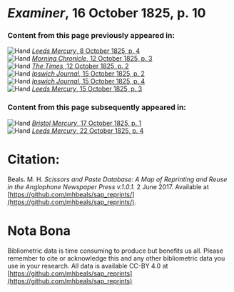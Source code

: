 # *Examiner*, 16 October 1825, p. 10  
  
### Content from this page previously appeared in:  
![Hand](http://scissorsandpaste.net/wp-content/uploads/2017/06/smallhandpointer.png) [*Leeds Mercury*, 8 October 1825, p. 4](https://mhbeals.github.io/sap_html/Leeds-Mercury/Leeds-Mercury-8-October-1825-p-4)  
![Hand](http://scissorsandpaste.net/wp-content/uploads/2017/06/smallhandpointer.png) [*Morning Chronicle*, 12 October 1825, p. 3](https://mhbeals.github.io/sap_html/Morning-Chronicle/Morning-Chronicle-12-October-1825-p-3)  
![Hand](http://scissorsandpaste.net/wp-content/uploads/2017/06/smallhandpointer.png) [*The Times*, 12 October 1825, p. 2](https://mhbeals.github.io/sap_html/The-Times/The-Times-12-October-1825-p-2)  
![Hand](http://scissorsandpaste.net/wp-content/uploads/2017/06/smallhandpointer.png) [*Ipswich Journal*, 15 October 1825, p. 2](https://mhbeals.github.io/sap_html/Ipswich-Journal/Ipswich-Journal-15-October-1825-p-2)  
![Hand](http://scissorsandpaste.net/wp-content/uploads/2017/06/smallhandpointer.png) [*Ipswich Journal*, 15 October 1825, p. 4](https://mhbeals.github.io/sap_html/Ipswich-Journal/Ipswich-Journal-15-October-1825-p-4)  
![Hand](http://scissorsandpaste.net/wp-content/uploads/2017/06/smallhandpointer.png) [*Leeds Mercury*, 15 October 1825, p. 3](https://mhbeals.github.io/sap_html/Leeds-Mercury/Leeds-Mercury-15-October-1825-p-3)  
  
### Content from this page subsequently appeared in:  
![Hand](http://scissorsandpaste.net/wp-content/uploads/2017/06/smallhandpointer.png) [*Bristol Mercury*, 17 October 1825, p. 1](https://mhbeals.github.io/sap_html/Bristol-Mercury/Bristol-Mercury-17-October-1825-p-1)  
![Hand](http://scissorsandpaste.net/wp-content/uploads/2017/06/smallhandpointer.png) [*Leeds Mercury*, 22 October 1825, p. 4](https://mhbeals.github.io/sap_html/Leeds-Mercury/Leeds-Mercury-22-October-1825-p-4)  


# Citation: 

Beals. M. H. *Scissors and Paste Database: A Map of Reprinting and Reuse in the Anglophone Newspaper Press v.1.0.1.* 2 June 2017. Available at [https://github.com/mhbeals/sap_reprints/](https://github.com/mhbeals/sap_reprints/). 

# Nota Bona

Bibliometric data is time consuming to produce but benefits us all. Please remember to cite or acknowledge this and any other bibliometric data you use in your research. All data is available CC-BY 4.0 at [https://github.com/mhbeals/sap_reprints](https://github.com/mhbeals/sap_reprints)